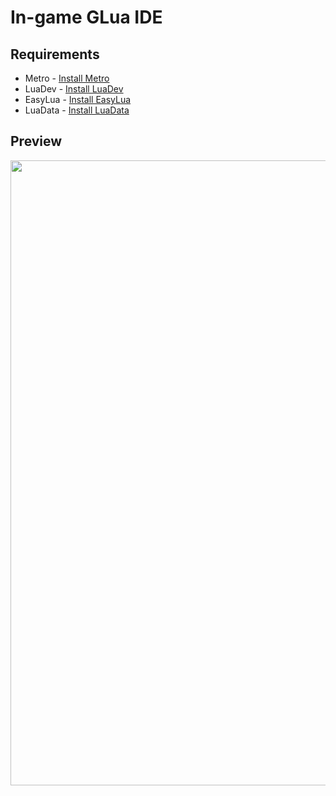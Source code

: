 # In-game GLua IDE

## Requirements

* Metro - [Install Metro](https://github.com/Capster/Metro/releases)
* LuaDev - [Install LuaDev](https://github.com/CapsAdmin/fast_addons/blob/master/lua/fast_addons/luadev.lua)
* EasyLua - [Install EasyLua](https://github.com/CapsAdmin/fast_addons/blob/master/lua/helpers/easylua.lua)
* LuaData - [Install LuaData](https://github.com/CapsAdmin/fast_addons/blob/master/lua/helpers/luadata.lua)

## Preview

<img src="http://puu.sh/911jN.png" width="1000">
